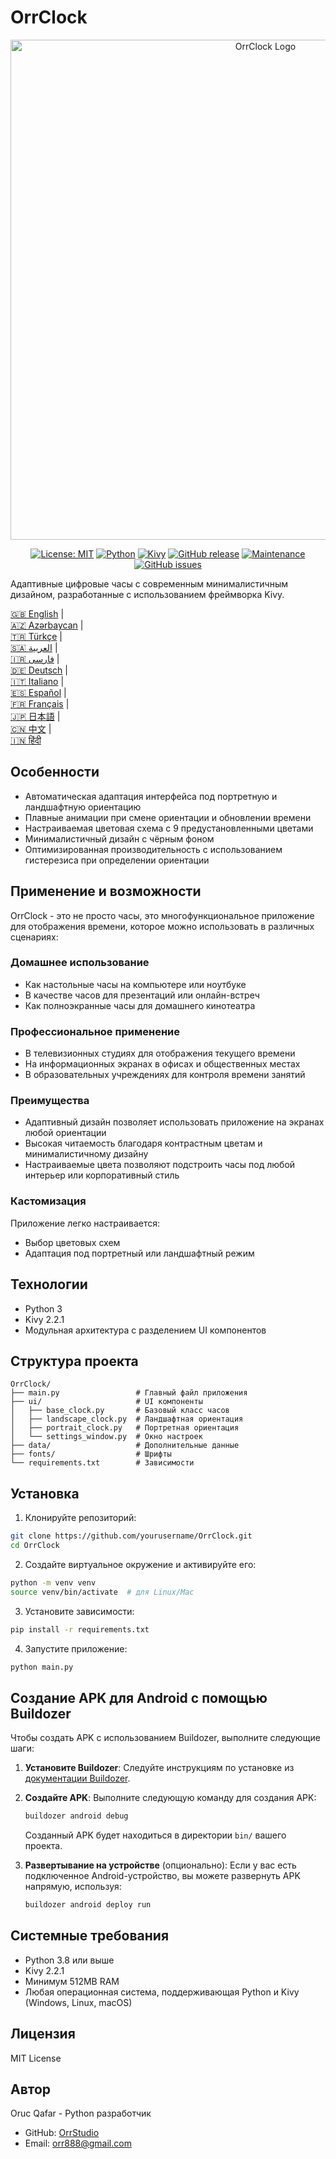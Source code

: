 # OrrClock

<div align="center">
  <img src="https://github.com/user-attachments/assets/83289c8e-472e-44d9-8bc7-eb27bec46763" alt="OrrClock Logo" width="800"/>
</div>

<div align="center">
  
[![License: MIT](https://img.shields.io/badge/License-MIT-yellow.svg)](https://opensource.org/licenses/MIT)
[![Python](https://img.shields.io/badge/Python-3.8%2B-blue)](https://www.python.org/)
[![Kivy](https://img.shields.io/badge/Kivy-2.2.1-brightgreen)](https://kivy.org/)
[![GitHub release](https://img.shields.io/badge/Release-v1.0.0-blue)](https://github.com/OrrStudio/OrrClock/releases)
[![Maintenance](https://img.shields.io/badge/Maintained%3F-yes-green.svg)](https://github.com/OrrStudio/OrrClock/graphs/commit-activity)
[![GitHub issues](https://img.shields.io/github/issues/OrrStudio/OrrClock)](https://github.com/OrrStudio/OrrClock/issues)

</div>

Адаптивные цифровые часы с современным минималистичным дизайном, разработанные с использованием фреймворка Kivy.

[🇬🇧 English](../README.md) |  
[🇦🇿 Azərbaycan](README.az.md) |  
[🇹🇷 Türkçe](README.tr.md) |  
[🇸🇦 العربية](README.ar.md) |  
[🇮🇷 فارسی](README.fa.md) |  
[🇩🇪 Deutsch](README.de.md) |  
[🇮🇹 Italiano](README.it.md) |  
[🇪🇸 Español](README.es.md) |  
[🇫🇷 Français](README.fr.md) |  
[🇯🇵 日本語](README.ja.md) |  
[🇨🇳 中文](README.zh.md) |  
[🇮🇳 हिंदी](README.hi.md)

## Особенности

- Автоматическая адаптация интерфейса под портретную и ландшафтную ориентацию
- Плавные анимации при смене ориентации и обновлении времени
- Настраиваемая цветовая схема с 9 предустановленными цветами
- Минималистичный дизайн с чёрным фоном
- Оптимизированная производительность с использованием гистерезиса при определении ориентации

## Применение и возможности

OrrClock - это не просто часы, это многофункциональное приложение для отображения времени, которое можно использовать в различных сценариях:

### Домашнее использование
- Как настольные часы на компьютере или ноутбуке
- В качестве часов для презентаций или онлайн-встреч
- Как полноэкранные часы для домашнего кинотеатра

### Профессиональное применение
- В телевизионных студиях для отображения текущего времени
- На информационных экранах в офисах и общественных местах
- В образовательных учреждениях для контроля времени занятий

### Преимущества
- Адаптивный дизайн позволяет использовать приложение на экранах любой ориентации
- Высокая читаемость благодаря контрастным цветам и минималистичному дизайну
- Настраиваемые цвета позволяют подстроить часы под любой интерьер или корпоративный стиль

### Кастомизация
Приложение легко настраивается:
- Выбор цветовых схем
- Адаптация под портретный или ландшафтный режим

## Технологии

- Python 3
- Kivy 2.2.1
- Модульная архитектура с разделением UI компонентов

## Структура проекта

```
OrrClock/
├── main.py                 # Главный файл приложения
├── ui/                     # UI компоненты
│   ├── base_clock.py       # Базовый класс часов
│   ├── landscape_clock.py  # Ландшафтная ориентация
│   ├── portrait_clock.py   # Портретная ориентация
│   └── settings_window.py  # Окно настроек
├── data/                   # Дополнительные данные
├── fonts/                  # Шрифты
└── requirements.txt        # Зависимости
```

## Установка

1. Клонируйте репозиторий:
```bash
git clone https://github.com/yourusername/OrrClock.git
cd OrrClock
```

2. Создайте виртуальное окружение и активируйте его:
```bash
python -m venv venv
source venv/bin/activate  # для Linux/Mac
```

3. Установите зависимости:
```bash
pip install -r requirements.txt
```

4. Запустите приложение:
```bash
python main.py
```

## Создание APK для Android с помощью Buildozer

Чтобы создать APK с использованием Buildozer, выполните следующие шаги:

1. **Установите Buildozer**:
   Следуйте инструкциям по установке из [документации Buildozer](https://buildozer.readthedocs.io/en/latest/installation.html).

2. **Создайте APK**:
   Выполните следующую команду для создания APK:
   ```bash
   buildozer android debug
   ```
   Созданный APK будет находиться в директории `bin/` вашего проекта.

3. **Развертывание на устройстве** (опционально):
   Если у вас есть подключенное Android-устройство, вы можете развернуть APK напрямую, используя:
   ```bash
   buildozer android deploy run
   ```

## Системные требования

- Python 3.8 или выше
- Kivy 2.2.1
- Минимум 512MB RAM
- Любая операционная система, поддерживающая Python и Kivy (Windows, Linux, macOS)

## Лицензия

MIT License

## Автор

Oruc Qafar - Python разработчик
- GitHub: [OrrStudio](https://github.com/OrrStudio)
- Email: orr888@gmail.com
